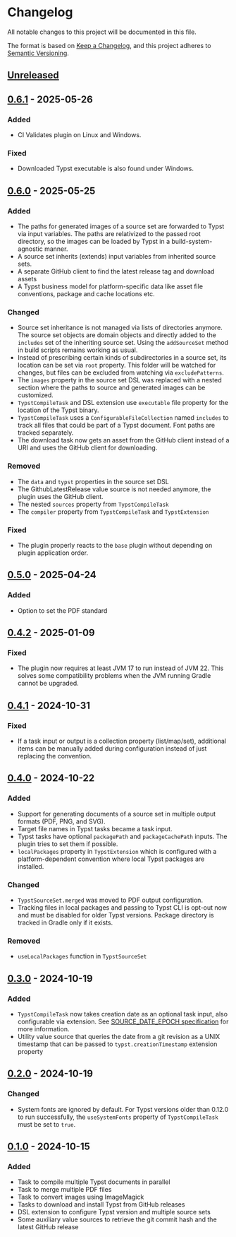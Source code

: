 # Changelog

All notable changes to this project will be documented in this file.

The format is based on [Keep a Changelog](https://keepachangelog.com/en/1.1.0/),
and this project adheres to [Semantic Versioning](https://semver.org/spec/v2.0.0.html).

## [Unreleased]

## [0.6.1] - 2025-05-26

### Added

- CI Validates plugin on Linux and Windows.

### Fixed

- Downloaded Typst executable is also found under Windows.

## [0.6.0] - 2025-05-25

### Added

- The paths for generated images of a source set are forwarded to Typst via input variables.
  The paths are relativized to the passed root directory, so the images can be loaded by Typst in a build-system-agnostic manner.
- A source set inherits (extends) input variables from inherited source sets.
- A separate GitHub client to find the latest release tag and download assets
- A Typst business model for platform-specific data like asset file conventions, package and cache locations etc.

### Changed

- Source set inheritance is not managed via lists of directories anymore.
  The source set objects are domain objects and directly added to the `includes` set of the inheriting source set.
  Using the `addSourceSet` method in build scripts remains working as usual.
- Instead of prescribing certain kinds of subdirectories in a source set, its location can be set via `root` property.
  This folder will be watched for changes, but files can be excluded from watching via `excludePatterns`.
- The `images` property in the source set DSL was replaced with a nested section where the paths to source and generated images can be customized.
- `TypstCompileTask` and DSL extension use `executable` file property for the location of the Typst binary.
- `TypstCompileTask` uses a `ConfigurableFileCollection` named `includes` to track all files that could be part of a Typst document. Font paths are tracked separately.
- The download task now gets an asset from the GitHub client instead of a URI and uses the GitHub client for downloading.

### Removed

- The `data` and `typst` properties in the source set DSL
- The GithubLatestRelease value source is not needed anymore, the plugin uses the GitHub client.
- The nested `sources` property from `TypstCompileTask`
- The `compiler` property from `TypstCompileTask` and `TypstExtension`

### Fixed

- The plugin properly reacts to the `base` plugin without depending on plugin application order.

## [0.5.0] - 2025-04-24

### Added

- Option to set the PDF standard

## [0.4.2] - 2025-01-09

### Fixed

- The plugin now requires at least JVM 17 to run instead of JVM 22. This solves some compatibility problems when the JVM running Gradle cannot be upgraded.

## [0.4.1] - 2024-10-31

### Fixed

- If a task input or output is a collection property (list/map/set), additional items can be manually added during configuration instead of just replacing the convention.

## [0.4.0] - 2024-10-22

### Added

- Support for generating documents of a source set in multiple output formats (PDF, PNG, and SVG).
- Target file names in Typst tasks became a task input.
- Typst tasks have optional `packagePath` and `packageCachePath` inputs. The plugin tries to set them if possible.
- `localPackages` property in `TypstExtension` which is configured with a platform-dependent convention where local Typst packages are installed.

### Changed

- `TypstSourceSet.merged` was moved to PDF output configuration.
- Tracking files in local packages and passing to Typst CLI is opt-out now and must be disabled for older Typst versions. Package directory is tracked in Gradle only if it exists.

### Removed

- `useLocalPackages` function in `TypstSourceSet`

## [0.3.0] - 2024-10-19

### Added

- `TypstCompileTask` now takes creation date as an optional task input, also configurable via extension. See [SOURCE_DATE_EPOCH specification] for more information.
- Utility value source that queries the date from a git revision as a UNIX timestamp that can be passed to `typst.creationTimestamp` extension property

[SOURCE_DATE_EPOCH specification]: https://reproducible-builds.org/specs/source-date-epoch/

## [0.2.0] - 2024-10-19

### Changed

- System fonts are ignored by default. For Typst versions older than 0.12.0 to run successfully, the `useSystemFonts` property of `TypstCompileTask` must be set to `true`.

## [0.1.0] - 2024-10-15

### Added

- Task to compile multiple Typst documents in parallel
- Task to merge multiple PDF files
- Task to convert images using ImageMagick
- Tasks to download and install Typst from GitHub releases
- DSL extension to configure Typst version and multiple source sets
- Some auxiliary value sources to retrieve the git commit hash and the latest GitHub release

[unreleased]: https://github.com/infolektuell/gradle-typst/compare/v0.6.1...HEAD
[0.6.1]: https://github.com/infolektuell/gradle-typst/compare/v0.6.0...v0.6.1
[0.6.0]: https://github.com/infolektuell/gradle-typst/compare/v0.5.0...v0.6.0
[0.5.0]: https://github.com/infolektuell/gradle-typst/compare/v0.4.2...v0.5.0
[0.4.2]: https://github.com/infolektuell/gradle-typst/compare/v0.4.1...v0.4.2
[0.4.1]: https://github.com/infolektuell/gradle-typst/compare/v0.4.0...v0.4.1
[0.4.0]: https://github.com/infolektuell/gradle-typst/compare/v0.3.0...v0.4.0
[0.3.0]: https://github.com/infolektuell/gradle-typst/compare/v0.2.0...v0.3.0
[0.2.0]: https://github.com/infolektuell/gradle-typst/compare/v0.1.0...v0.2.0
[0.1.0]: https://github.com/infolektuell/gradle-typst/releases/tag/v0.1.0
